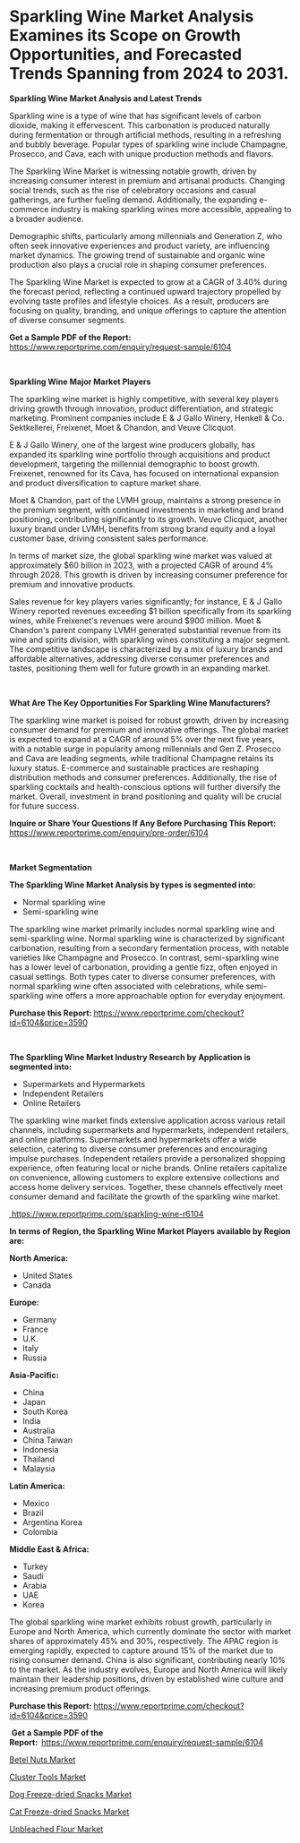 <p><h1>Sparkling Wine Market Analysis Examines its Scope on Growth Opportunities, and Forecasted Trends Spanning from 2024 to 2031.</h1></p><p><strong>Sparkling Wine Market Analysis and Latest Trends</strong></p>
<p><p>Sparkling wine is a type of wine that has significant levels of carbon dioxide, making it effervescent. This carbonation is produced naturally during fermentation or through artificial methods, resulting in a refreshing and bubbly beverage. Popular types of sparkling wine include Champagne, Prosecco, and Cava, each with unique production methods and flavors.</p><p>The Sparkling Wine Market is witnessing notable growth, driven by increasing consumer interest in premium and artisanal products. Changing social trends, such as the rise of celebratory occasions and casual gatherings, are further fueling demand. Additionally, the expanding e-commerce industry is making sparkling wines more accessible, appealing to a broader audience. </p><p>Demographic shifts, particularly among millennials and Generation Z, who often seek innovative experiences and product variety, are influencing market dynamics. The growing trend of sustainable and organic wine production also plays a crucial role in shaping consumer preferences. </p><p>The Sparkling Wine Market is expected to grow at a CAGR of 3.40% during the forecast period, reflecting a continued upward trajectory propelled by evolving taste profiles and lifestyle choices. As a result, producers are focusing on quality, branding, and unique offerings to capture the attention of diverse consumer segments.</p></p>
<p><strong>Get a Sample PDF of the Report:&nbsp;</strong> <a href="https://www.reportprime.com/enquiry/request-sample/6104?utm_campaign=112&utm_medium=2&utm_source=Github&utm_content=ia&utm_term=10102024&utm_id=sparkling-wine">https://www.reportprime.com/enquiry/request-sample/6104</a></p>
<p>&nbsp;</p>
<p><strong>Sparkling Wine Major Market Players</strong></p>
<p><p>The sparkling wine market is highly competitive, with several key players driving growth through innovation, product differentiation, and strategic marketing. Prominent companies include E & J Gallo Winery, Henkell & Co. Sektkellerei, Freixenet, Moet & Chandon, and Veuve Clicquot. </p><p>E & J Gallo Winery, one of the largest wine producers globally, has expanded its sparkling wine portfolio through acquisitions and product development, targeting the millennial demographic to boost growth. Freixenet, renowned for its Cava, has focused on international expansion and product diversification to capture market share.</p><p>Moet & Chandon, part of the LVMH group, maintains a strong presence in the premium segment, with continued investments in marketing and brand positioning, contributing significantly to its growth. Veuve Clicquot, another luxury brand under LVMH, benefits from strong brand equity and a loyal customer base, driving consistent sales performance.</p><p>In terms of market size, the global sparkling wine market was valued at approximately $60 billion in 2023, with a projected CAGR of around 4% through 2028. This growth is driven by increasing consumer preference for premium and innovative products.</p><p>Sales revenue for key players varies significantly; for instance, E & J Gallo Winery reported revenues exceeding $1 billion specifically from its sparkling wines, while Freixenet's revenues were around $900 million. Moet & Chandon's parent company LVMH generated substantial revenue from its wine and spirits division, with sparkling wines constituting a major segment. The competitive landscape is characterized by a mix of luxury brands and affordable alternatives, addressing diverse consumer preferences and tastes, positioning them well for future growth in an expanding market.</p></p>
<p>&nbsp;</p>
<p><strong>What Are The Key Opportunities For Sparkling Wine Manufacturers?</strong></p>
<p><p>The sparkling wine market is poised for robust growth, driven by increasing consumer demand for premium and innovative offerings. The global market is expected to expand at a CAGR of around 5% over the next five years, with a notable surge in popularity among millennials and Gen Z. Prosecco and Cava are leading segments, while traditional Champagne retains its luxury status. E-commerce and sustainable practices are reshaping distribution methods and consumer preferences. Additionally, the rise of sparkling cocktails and health-conscious options will further diversify the market. Overall, investment in brand positioning and quality will be crucial for future success.</p></p>
<p><strong>Inquire or Share Your Questions If Any Before Purchasing This Report:</strong> <a href="https://www.reportprime.com/enquiry/pre-order/6104?utm_campaign=112&utm_medium=2&utm_source=Github&utm_content=ia&utm_term=10102024&utm_id=sparkling-wine">https://www.reportprime.com/enquiry/pre-order/6104</a></p>
<p>&nbsp;</p>
<p><strong>Market Segmentation</strong></p>
<p><strong>The Sparkling Wine Market Analysis by types is segmented into:</strong></p>
<p><ul><li>Normal sparkling wine</li><li>Semi-sparkling wine</li></ul></p>
<p><p>The sparkling wine market primarily includes normal sparkling wine and semi-sparkling wine. Normal sparkling wine is characterized by significant carbonation, resulting from a secondary fermentation process, with notable varieties like Champagne and Prosecco. In contrast, semi-sparkling wine has a lower level of carbonation, providing a gentle fizz, often enjoyed in casual settings. Both types cater to diverse consumer preferences, with normal sparkling wine often associated with celebrations, while semi-sparkling wine offers a more approachable option for everyday enjoyment.</p></p>
<p><strong>Purchase this Report:&nbsp;</strong><a href="https://www.reportprime.com/checkout?id=6104&price=3590&utm_campaign=112&utm_medium=2&utm_source=Github&utm_content=ia&utm_term=10102024&utm_id=sparkling-wine">https://www.reportprime.com/checkout?id=6104&price=3590</a></p>
<p>&nbsp;</p>
<p><strong>The Sparkling Wine Market Industry Research by Application is segmented into:</strong></p>
<p><ul><li>Supermarkets and Hypermarkets</li><li>Independent Retailers</li><li>Online Retailers</li></ul></p>
<p><p>The sparkling wine market finds extensive application across various retail channels, including supermarkets and hypermarkets, independent retailers, and online platforms. Supermarkets and hypermarkets offer a wide selection, catering to diverse consumer preferences and encouraging impulse purchases. Independent retailers provide a personalized shopping experience, often featuring local or niche brands. Online retailers capitalize on convenience, allowing customers to explore extensive collections and access home delivery services. Together, these channels effectively meet consumer demand and facilitate the growth of the sparkling wine market.</p></p>
<p><a href="https://www.reportprime.com/sparkling-wine-r6104?utm_campaign=112&utm_medium=2&utm_source=Github&utm_content=ia&utm_term=10102024&utm_id=sparkling-wine">&nbsp;https://www.reportprime.com/sparkling-wine-r6104</a></p>
<p><strong>In terms of Region, the Sparkling Wine Market Players available by Region are:</strong></p>
<p>
    <p> <strong> North America: </strong>
        <ul>
            <li>United States</li>
            <li>Canada</li>
        </ul>
        </p> 
    <p> <strong> Europe: </strong>
        <ul>
            <li>Germany</li>
            <li>France</li>
            <li>U.K.</li>
            <li>Italy</li>
            <li>Russia</li>
        </ul>
        </p> 
    <p> <strong> Asia-Pacific: </strong>
        <ul>
            <li>China</li>
            <li>Japan</li>
            <li>South Korea</li>
            <li>India</li>
            <li>Australia</li>
            <li>China Taiwan</li>
            <li>Indonesia</li>
            <li>Thailand</li>
            <li>Malaysia</li>
        </ul>
        </p> 
    <p> <strong> Latin America: </strong>
        <ul>
            <li>Mexico</li>
            <li>Brazil</li>
            <li>Argentina Korea</li>
            <li>Colombia</li>
        </ul>
        </p> 
    <p> <strong> Middle East & Africa: </strong>
        <ul>
            <li>Turkey</li>
            <li>Saudi</li>
            <li>Arabia</li>
            <li>UAE</li>
            <li>Korea</li>
        </ul>
    </p>
    </p>
<p><p>The global sparkling wine market exhibits robust growth, particularly in Europe and North America, which currently dominate the sector with market shares of approximately 45% and 30%, respectively. The APAC region is emerging rapidly, expected to capture around 15% of the market due to rising consumer demand. China is also significant, contributing nearly 10% to the market. As the industry evolves, Europe and North America will likely maintain their leadership positions, driven by established wine culture and increasing premium product offerings.</p></p>
<p><strong>Purchase this Report: </strong><a href="https://www.reportprime.com/checkout?id=6104&price=3590&utm_campaign=112&utm_medium=2&utm_source=Github&utm_content=ia&utm_term=10102024&utm_id=sparkling-wine">https://www.reportprime.com/checkout?id=6104&price=3590</a></p>
<p>&nbsp;<strong>Get a Sample PDF of the Report:&nbsp;&nbsp;</strong><a href="https://www.reportprime.com/enquiry/request-sample/6104?utm_campaign=112&utm_medium=2&utm_source=Github&utm_content=ia&utm_term=10102024&utm_id=sparkling-wine">https://www.reportprime.com/enquiry/request-sample/6104</a></p>
<p><strong></strong></p>
<p><p><a href="https://github.com/cecilahoi7/Market-Research-Report-List-1/blob/main/betel-nuts-market.md?utm_campaign=112&utm_medium=2&utm_source=Github&utm_content=ia&utm_term=10102024&utm_id=sparkling-wine">Betel Nuts Market</a></p><p><a href="https://www.linkedin.com/pulse/emerging-technologies-reshaping-cluster-tools-market-impact-hsxtf?utm_campaign=112&utm_medium=2&utm_source=Github&utm_content=ia&utm_term=10102024&utm_id=sparkling-wine">Cluster Tools Market</a></p><p><a href="https://issuu.com/reportprime-2/docs/dog-freeze-dried-snacks-market-size_25ac64bc72693b?utm_campaign=112&utm_medium=2&utm_source=Github&utm_content=ia&utm_term=10102024&utm_id=sparkling-wine">Dog Freeze-dried Snacks Market</a></p><p><a href="https://issuu.com/reportprime-2/docs/cat-freeze-dried-snacks-market-size_da615846a519ac?utm_campaign=112&utm_medium=2&utm_source=Github&utm_content=ia&utm_term=10102024&utm_id=sparkling-wine">Cat Freeze-dried Snacks Market</a></p><p><a href="https://www.linkedin.com/pulse/global-unbleached-flour-market-trends-insights-growth-opportunities-wwcff?utm_campaign=112&utm_medium=2&utm_source=Github&utm_content=ia&utm_term=10102024&utm_id=sparkling-wine">Unbleached Flour Market</a></p></p>